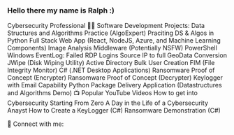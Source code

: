 ### Hello there my name is Ralph :)

Cybersecurity Professional
👨‍💻 Software Development Projects:
Data Structures and Algorithms Practice (AlgoExpert)
Praciting DS & Algos in Python
Full Stack Web App (React, NodeJS, Azure, and Machine Learning Components)
Image Analysis Middleware (Potentially NSFW)
PowerShell
Windows EventLog: Failed RDP Logins Source IP to full GeoData Conversion
JWipe (Disk Wiping Utility)
Active Directory Bulk User Creation
FIM (File Integrity Monitor)
C# (.NET Desktop Applications)
Ransomware Proof of Concept (Encrypter)
Ransomware Proof of Concept (Decrypter)
Keylogger with Email Capability
Python
Package Delivery Application (Datastructures and Algorithms Demo)
📺 Popular YouTube Videos
How to get into Cybersecurity Starting From Zero
A Day in the Life of a Cybersecurity Anayst
How to Create a KeyLogger (C#)
Ransomware Demonstration (C#)


🤳 Connect with me:
